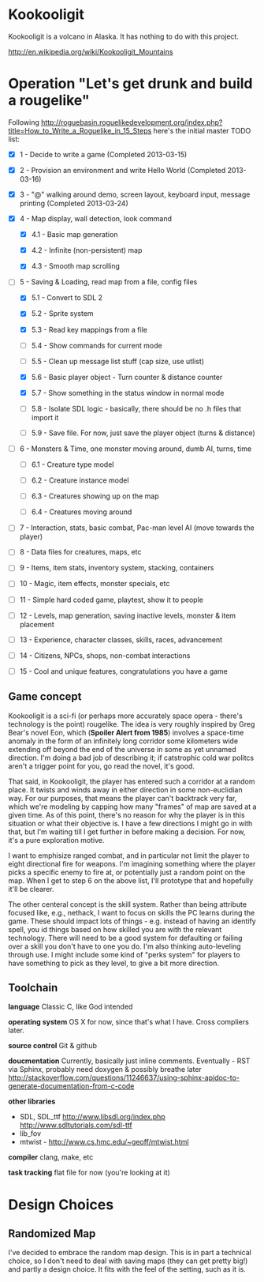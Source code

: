Kookooligit
===========

Kookooligit is a volcano in Alaska.  It has nothing to do with this project.

http://en.wikipedia.org/wiki/Kookooligit_Mountains

Operation "Let's get drunk and build a rougelike"
=================================================

Following http://roguebasin.roguelikedevelopment.org/index.php?title=How_to_Write_a_Roguelike_in_15_Steps
here's the initial master TODO list:

 - [x] 1 - Decide to write a game (Completed 2013-03-15)

 - [x] 2 - Provision an environment and write Hello World (Completed 2013-03-16)

 - [x] 3 - "@" walking around demo, screen layout, keyboard input, message printing (Completed 2013-03-24)

 - [x] 4 - Map display, wall detection, look command

   - [x] 4.1 - Basic map generation

   - [x] 4.2 - Infinite (non-persistent) map

   - [x] 4.3 - Smooth map scrolling

 - [ ] 5 - Saving & Loading, read map from a file, config files

   - [x] 5.1 - Convert to SDL 2

   - [x] 5.2 - Sprite system

   - [x] 5.3 - Read key mappings from a file

   - [ ] 5.4 - Show commands for current mode

   - [ ] 5.5 - Clean up message list stuff (cap size, use utlist)

   - [x] 5.6 - Basic player object - Turn counter & distance counter

   - [x] 5.7 - Show something in the status window in normal mode

   - [ ] 5.8 - Isolate SDL logic - basically, there should be no .h files that import it

   - [ ] 5.9 - Save file.  For now, just save the player object (turns & distance)

 - [ ] 6 - Monsters & Time, one monster moving around, dumb AI, turns, time

    - [ ] 6.1 - Creature type model

    - [ ] 6.2 - Creature instance model

    - [ ] 6.3 - Creatures showing up on the map

    - [ ] 6.4 - Creatures moving around

 - [ ] 7 - Interaction, stats, basic combat, Pac-man level AI (move towards the player)

 - [ ] 8 - Data files for creatures, maps, etc

 - [ ] 9 - Items, item stats, inventory system, stacking, containers

 - [ ] 10 - Magic, item effects, monster specials, etc

 - [ ] 11 - Simple hard coded game, playtest, show it to people

 - [ ] 12 - Levels, map generation, saving inactive levels, monster & item placement

 - [ ] 13 - Experience, character classes, skills, races, advancement

 - [ ] 14 - Citizens, NPCs, shops, non-combat interactions

 - [ ] 15 - Cool and unique features, congratulations you have a game

Game concept
------------

Kookooligit is a sci-fi (or perhaps more accurately space opera - there's
technology is the point) rougelike.  The idea is very roughly inspired by
Greg Bear's novel Eon, which (**Spoiler Alert from 1985**) involves a
space-time anomaly in the form of an infinitely long corridor some kilometers
wide extending off beyond the end of the universe in some as yet unnamed
direction.  I'm doing a bad job of describing it; if catstrophic cold war
politcs aren't a trigger point for you, go read the novel, it's good.

That said, in Kookooligit, the player has entered such a corridor at a random
place.  It twists and winds away in either direction in some non-euclidian
way.  For our purposes, that means the player can't backtrack very far, which
we're modeling by capping how many "frames" of map are saved at a given time.
As of this point, there's no reason for why the player is in this situation
or what their objective is.  I have a few directions I might go in with that,
but I'm waiting till I get further in before making a decision.  For now,
it's a pure exploration motive.

I want to emphisize ranged combat, and in particular not limit the player to
eight directional fire for weapons.  I'm imagining something where the player
picks a specific enemy to fire at, or potentially just a random point on the
map.  When I get to step 6 on the above list, I'll prototype that and
hopefully it'll be clearer.

The other centeral concept is the skill system.  Rather than being attribute
focused like, e.g., nethack, I want to focus on skills the PC learns during
the game.  These should impact lots of things - e.g. instead of having an
identify spell, you id things based on how skilled you are with the relevant
technology.  There will need to be a good system for defaulting or failing
over a skill you don't have to one you do.  I'm also thinking auto-leveling
through use.  I might include some kind of "perks system" for players to have
something to pick as they level, to give a bit more direction.

Toolchain
---------

**language** Classic C, like God intended

**operating system** OS X for now, since that's what I have.  Cross compliers later.

**source control** Git & github

**doucmentation** Currently, basically just inline comments.  Eventually - RST via Sphinx, probably need doxygen & possibly breathe later http://stackoverflow.com/questions/11246637/using-sphinx-apidoc-to-generate-documentation-from-c-code

**other libraries** 

  * SDL, SDL_ttf http://www.libsdl.org/index.php  http://www.sdltutorials.com/sdl-ttf
  * lib_fov
  * mtwist - http://www.cs.hmc.edu/~geoff/mtwist.html

**compiler** clang, make, etc

**task tracking** flat file for now (you're looking at it)


Design Choices
==============

Randomized Map
--------------

I've decided to embrace the random map design.  This is in part a technical
choice, so I don't need to deal with saving maps (they can get pretty big!)
and partly a design choice.  It fits with the feel of the setting, such as it
is.

